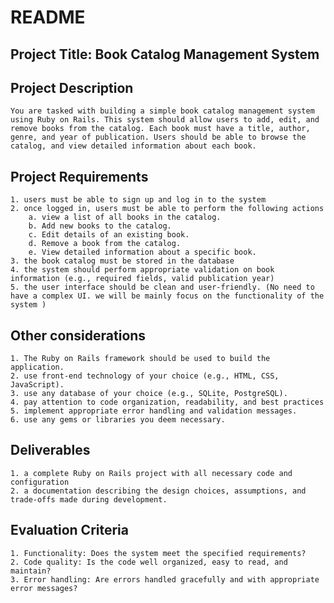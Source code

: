 # README

## Project Title: Book Catalog Management System

## Project Description

    You are tasked with building a simple book catalog management system using Ruby on Rails. This system should allow users to add, edit, and remove books from the catalog. Each book must have a title, author, genre, and year of publication. Users should be able to browse the catalog, and view detailed information about each book.

## Project Requirements

    1. users must be able to sign up and log in to the system
    2. once logged in, users must be able to perform the following actions
        a. view a list of all books in the catalog.
        b. Add new books to the catalog.
        c. Edit details of an existing book.
        d. Remove a book from the catalog.
        e. View detailed information about a specific book.
    3. the book catalog must be stored in the database
    4. the system should perform appropriate validation on book information (e.g., required fields, valid publication year)
    5. the user interface should be clean and user-friendly. (No need to have a complex UI. we will be mainly focus on the functionality of the system )

## Other considerations

    1. The Ruby on Rails framework should be used to build the application.
    2. use front-end technology of your choice (e.g., HTML, CSS, JavaScript).
    3. use any database of your choice (e.g., SQLite, PostgreSQL).
    4. pay attention to code organization, readability, and best practices
    5. implement appropriate error handling and validation messages.
    6. use any gems or libraries you deem necessary.
    
## Deliverables

    1. a complete Ruby on Rails project with all necessary code and configuration
    2. a documentation describing the design choices, assumptions, and trade-offs made during development.

## Evaluation Criteria

    1. Functionality: Does the system meet the specified requirements?
    2. Code quality: Is the code well organized, easy to read, and maintain?
    3. Error handling: Are errors handled gracefully and with appropriate error messages?